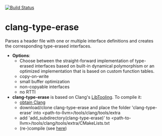 [![Build Status](https://travis-ci.org/lubkoll/clang-type-erase.svg?branch=master)](https://travis-ci.org/lubkoll/clang-type-erase)

# clang-type-erase

Parses a header file with one or multiple interface definitions and creates the corresponding type-erased interfaces.


* **Options**:
    * Choose between the straight-forward implementation of type-erased interfaces based on built-in dynamical polymorphism or an optimized implementation that is based on custom function tables.
    * copy-on-write
    * small buffer optimization
    * non-copyable interfaces
    * no RTTI
* **clang-type-erase** is based on Clang's [LibTooling](https://clang.llvm.org/docs/LibTooling.html). To compile it:
    * [obtain Clang](https://clang.llvm.org/docs/LibASTMatchersTutorial.html)
    * download/clone clang-type-erase and place the folder 'clang-type-erase' into \<path-to-llvm\>/tools/clang/tools/extra
    * add 'add_subdirectory(clang-type-erase)' to \<path-to-llvm\>/tools/clang/tools/extra/CMakeLists.txt
    * (re-)compile (see [here](https://clang.llvm.org/docs/LibASTMatchersTutorial.html))


